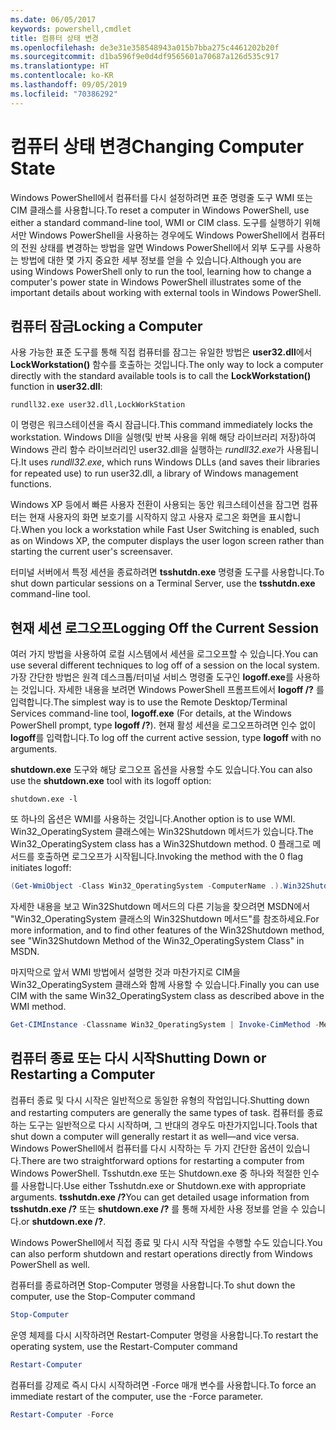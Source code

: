 ```yaml
---
ms.date: 06/05/2017
keywords: powershell,cmdlet
title: 컴퓨터 상태 변경
ms.openlocfilehash: de3e31e358548943a015b7bba275c4461202b20f
ms.sourcegitcommit: d1ba596f9e0d4df9565601a70687a126d535c917
ms.translationtype: HT
ms.contentlocale: ko-KR
ms.lasthandoff: 09/05/2019
ms.locfileid: "70386292"
---
```

# <a name="changing-computer-state"></a><span data-ttu-id="73d42-103">컴퓨터 상태 변경</span><span class="sxs-lookup"><span data-stu-id="73d42-103">Changing Computer State</span></span>

<span data-ttu-id="73d42-104">Windows PowerShell에서 컴퓨터를 다시 설정하려면 표준 명령줄 도구 WMI 또는 CIM 클래스를 사용합니다.</span><span class="sxs-lookup"><span data-stu-id="73d42-104">To reset a computer in Windows PowerShell, use either a standard command-line tool, WMI or CIM class.</span></span> <span data-ttu-id="73d42-105">도구를 실행하기 위해서만 Windows PowerShell을 사용하는 경우에도 Windows PowerShell에서 컴퓨터의 전원 상태를 변경하는 방법을 알면 Windows PowerShell에서 외부 도구를 사용하는 방법에 대한 몇 가지 중요한 세부 정보를 얻을 수 있습니다.</span><span class="sxs-lookup"><span data-stu-id="73d42-105">Although you are using Windows PowerShell only to run the tool, learning how to change a computer's power state in Windows PowerShell illustrates some of the important details about working with external tools in Windows PowerShell.</span></span>

## <a name="locking-a-computer"></a><span data-ttu-id="73d42-106">컴퓨터 잠금</span><span class="sxs-lookup"><span data-stu-id="73d42-106">Locking a Computer</span></span>

<span data-ttu-id="73d42-107">사용 가능한 표준 도구를 통해 직접 컴퓨터를 잠그는 유일한 방법은 **user32.dll**에서 **LockWorkstation()** 함수를 호출하는 것입니다.</span><span class="sxs-lookup"><span data-stu-id="73d42-107">The only way to lock a computer directly with the standard available tools is to call the **LockWorkstation()** function in **user32.dll**:</span></span>

```
rundll32.exe user32.dll,LockWorkStation
```

<span data-ttu-id="73d42-108">이 명령은 워크스테이션을 즉시 잠급니다.</span><span class="sxs-lookup"><span data-stu-id="73d42-108">This command immediately locks the workstation.</span></span> <span data-ttu-id="73d42-109">Windows Dll을 실행(및 반복 사용을 위해 해당 라이브러리 저장)하여 Windows 관리 함수 라이브러리인 user32.dll을 실행하는 *rundll32.exe*가 사용됩니다.</span><span class="sxs-lookup"><span data-stu-id="73d42-109">It uses *rundll32.exe*, which runs Windows DLLs (and saves their libraries for repeated use) to run user32.dll, a library of Windows management functions.</span></span>

<span data-ttu-id="73d42-110">Windows XP 등에서 빠른 사용자 전환이 사용되는 동안 워크스테이션을 잠그면 컴퓨터는 현재 사용자의 화면 보호기를 시작하지 않고 사용자 로그온 화면을 표시합니다.</span><span class="sxs-lookup"><span data-stu-id="73d42-110">When you lock a workstation while Fast User Switching is enabled, such as on Windows XP, the computer displays the user logon screen rather than starting the current user's screensaver.</span></span>

<span data-ttu-id="73d42-111">터미널 서버에서 특정 세션을 종료하려면 **tsshutdn.exe** 명령줄 도구를 사용합니다.</span><span class="sxs-lookup"><span data-stu-id="73d42-111">To shut down particular sessions on a Terminal Server, use the **tsshutdn.exe** command-line tool.</span></span>

## <a name="logging-off-the-current-session"></a><span data-ttu-id="73d42-112">현재 세션 로그오프</span><span class="sxs-lookup"><span data-stu-id="73d42-112">Logging Off the Current Session</span></span>

<span data-ttu-id="73d42-113">여러 가지 방법을 사용하여 로컬 시스템에서 세션을 로그오프할 수 있습니다.</span><span class="sxs-lookup"><span data-stu-id="73d42-113">You can use several different techniques to log off of a session on the local system.</span></span> <span data-ttu-id="73d42-114">가장 간단한 방법은 원격 데스크톱/터미널 서비스 명령줄 도구인 **logoff.exe**를 사용하는 것입니다. 자세한 내용을 보려면 Windows PowerShell 프롬프트에서 **logoff /?** 를 입력합니다.</span><span class="sxs-lookup"><span data-stu-id="73d42-114">The simplest way is to use the Remote Desktop/Terminal Services command-line tool, **logoff.exe** (For details, at the Windows PowerShell prompt, type **logoff /?**).</span></span> <span data-ttu-id="73d42-115">현재 활성 세션을 로그오프하려면 인수 없이 **logoff**를 입력합니다.</span><span class="sxs-lookup"><span data-stu-id="73d42-115">To log off the current active session, type **logoff** with no arguments.</span></span>

<span data-ttu-id="73d42-116">**shutdown.exe** 도구와 해당 로그오프 옵션을 사용할 수도 있습니다.</span><span class="sxs-lookup"><span data-stu-id="73d42-116">You can also use the **shutdown.exe** tool with its logoff option:</span></span>

```
shutdown.exe -l
```

<span data-ttu-id="73d42-117">또 하나의 옵션은 WMI를 사용하는 것입니다.</span><span class="sxs-lookup"><span data-stu-id="73d42-117">Another option is to use WMI.</span></span> <span data-ttu-id="73d42-118">Win32_OperatingSystem 클래스에는 Win32Shutdown 메서드가 있습니다.</span><span class="sxs-lookup"><span data-stu-id="73d42-118">The Win32_OperatingSystem class has a Win32Shutdown method.</span></span> <span data-ttu-id="73d42-119">0 플래그로 메서드를 호출하면 로그오프가 시작됩니다.</span><span class="sxs-lookup"><span data-stu-id="73d42-119">Invoking the method with the 0 flag initiates logoff:</span></span>

```powershell
(Get-WmiObject -Class Win32_OperatingSystem -ComputerName .).Win32Shutdown(0)
```

<span data-ttu-id="73d42-120">자세한 내용을 보고 Win32Shutdown 메서드의 다른 기능을 찾으려면 MSDN에서 "Win32_OperatingSystem 클래스의 Win32Shutdown 메서드"를 참조하세요.</span><span class="sxs-lookup"><span data-stu-id="73d42-120">For more information, and to find other features of the Win32Shutdown method, see "Win32Shutdown Method of the Win32_OperatingSystem Class" in MSDN.</span></span>

<span data-ttu-id="73d42-121">마지막으로 앞서 WMI 방법에서 설명한 것과 마찬가지로 CIM을 Win32_OperatingSystem 클래스와 함께 사용할 수 있습니다.</span><span class="sxs-lookup"><span data-stu-id="73d42-121">Finally you can use CIM with the same Win32_OperatingSystem class as described above in the WMI method.</span></span>

```powershell
Get-CIMInstance -Classname Win32_OperatingSystem | Invoke-CimMethod -MethodName Shutdown
```

## <a name="shutting-down-or-restarting-a-computer"></a><span data-ttu-id="73d42-122">컴퓨터 종료 또는 다시 시작</span><span class="sxs-lookup"><span data-stu-id="73d42-122">Shutting Down or Restarting a Computer</span></span>

<span data-ttu-id="73d42-123">컴퓨터 종료 및 다시 시작은 일반적으로 동일한 유형의 작업입니다.</span><span class="sxs-lookup"><span data-stu-id="73d42-123">Shutting down and restarting computers are generally the same types of task.</span></span> <span data-ttu-id="73d42-124">컴퓨터를 종료하는 도구는 일반적으로 다시 시작하며, 그 반대의 경우도 마찬가지입니다.</span><span class="sxs-lookup"><span data-stu-id="73d42-124">Tools that shut down a computer will generally restart it as well—and vice versa.</span></span> <span data-ttu-id="73d42-125">Windows PowerShell에서 컴퓨터를 다시 시작하는 두 가지 간단한 옵션이 있습니다.</span><span class="sxs-lookup"><span data-stu-id="73d42-125">There are two straightforward options for restarting a computer from Windows PowerShell.</span></span> <span data-ttu-id="73d42-126">Tsshutdn.exe 또는 Shutdown.exe 중 하나와 적절한 인수를 사용합니다.</span><span class="sxs-lookup"><span data-stu-id="73d42-126">Use either Tsshutdn.exe or Shutdown.exe with appropriate arguments.</span></span> <span data-ttu-id="73d42-127">**tsshutdn.exe /?**</span><span class="sxs-lookup"><span data-stu-id="73d42-127">You can get detailed usage information from **tsshutdn.exe /?**</span></span> <span data-ttu-id="73d42-128">또는 **shutdown.exe /?** 를 통해 자세한 사용 정보를 얻을 수 있습니다.</span><span class="sxs-lookup"><span data-stu-id="73d42-128">or **shutdown.exe /?**.</span></span>

<span data-ttu-id="73d42-129">Windows PowerShell에서 직접 종료 및 다시 시작 작업을 수행할 수도 있습니다.</span><span class="sxs-lookup"><span data-stu-id="73d42-129">You can also perform shutdown and restart operations directly from Windows PowerShell as well.</span></span>

<span data-ttu-id="73d42-130">컴퓨터를 종료하려면 Stop-Computer 명령을 사용합니다.</span><span class="sxs-lookup"><span data-stu-id="73d42-130">To shut down the computer, use the Stop-Computer command</span></span>

```powershell
Stop-Computer
```

<span data-ttu-id="73d42-131">운영 체제를 다시 시작하려면 Restart-Computer 명령을 사용합니다.</span><span class="sxs-lookup"><span data-stu-id="73d42-131">To restart the operating system, use the Restart-Computer command</span></span>

```powershell
Restart-Computer
```

<span data-ttu-id="73d42-132">컴퓨터를 강제로 즉시 다시 시작하려면 -Force 매개 변수를 사용합니다.</span><span class="sxs-lookup"><span data-stu-id="73d42-132">To force an immediate restart of the computer, use the -Force parameter.</span></span>

```powershell
Restart-Computer -Force
```
